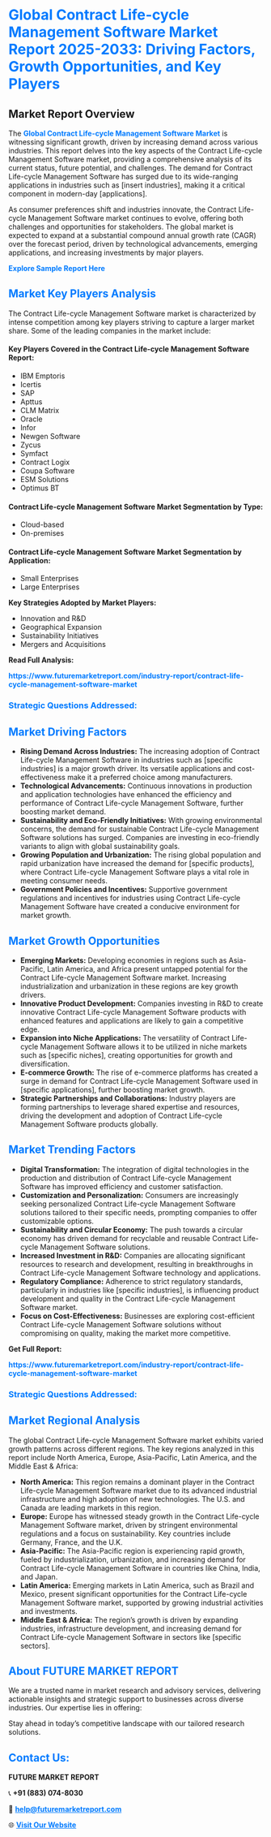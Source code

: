 <h1 style="color: #007BFF;">Global Contract Life-cycle Management Software Market Report 2025-2033: Driving Factors, Growth Opportunities, and Key Players</h1>

<section id="overview">
<h2>Market Report Overview</h2>
<p>The <a href="https://www.futuremarketreport.com/industry-report/contract-life-cycle-management-software-market" style="color: #007BFF; text-decoration: none;"><strong>Global Contract Life-cycle Management Software Market</strong></a> is witnessing significant growth, driven by increasing demand across various industries. This report delves into the key aspects of the Contract Life-cycle Management Software market, providing a comprehensive analysis of its current status, future potential, and challenges. The demand for Contract Life-cycle Management Software has surged due to its wide-ranging applications in industries such as [insert industries], making it a critical component in modern-day [applications].</p>
<p>As consumer preferences shift and industries innovate, the Contract Life-cycle Management Software market continues to evolve, offering both challenges and opportunities for stakeholders. The global market is expected to expand at a substantial compound annual growth rate (CAGR) over the forecast period, driven by technological advancements, emerging applications, and increasing investments by major players.</p>
</section>

<section id="overview">
<p><a href="https://www.futuremarketreport.com/request-sample/reportId=51221" style="color: #007BFF; text-decoration: none;"><strong>Explore Sample Report Here</strong></a></p>
</section>

<section id="key-players">
<h2 style="color: #007BFF;">Market Key Players Analysis</h2>
<p>The Contract Life-cycle Management Software market is characterized by intense competition among key players striving to capture a larger market share. Some of the leading companies in the market include:</p>
<h4>Key Players Covered in the Contract Life-cycle Management Software Report:</h4>
<ul><li>IBM Emptoris</li><li>Icertis</li><li>SAP</li><li>Apttus</li><li>CLM Matrix</li><li>Oracle</li><li>Infor</li><li>Newgen Software</li><li>Zycus</li><li>Symfact</li><li>Contract Logix</li><li>Coupa Software</li><li>ESM Solutions</li><li>Optimus BT</li></ul>
<h4>Contract Life-cycle Management Software Market Segmentation by Type:</h4>
<ul><li>Cloud-based</li><li>On-premises</li></ul>

<h4>Contract Life-cycle Management Software Market Segmentation by Application:</h4>
<ul><li>Small Enterprises</li><li>Large Enterprises</li></ul>
<p><strong>Key Strategies Adopted by Market Players:</strong></p>
<ul>
<li>Innovation and R&D</li>
<li>Geographical Expansion</li>
<li>Sustainability Initiatives</li>
<li>Mergers and Acquisitions</li>
</ul>
</section>

<section>
<p><strong>Read Full Analysis: </strong></p><a href="https://www.futuremarketreport.com/industry-report/contract-life-cycle-management-software-market" style="color: #007BFF; text-decoration: none;"><strong>https://www.futuremarketreport.com/industry-report/contract-life-cycle-management-software-market</strong></a>
<h3 style="color: #007BFF;">Strategic Questions Addressed:</h3>
</section>

<section id="driving-factors">
<h2 style="color: #007BFF;">Market Driving Factors</h2>
<ul>
<li><strong>Rising Demand Across Industries:</strong> The increasing adoption of Contract Life-cycle Management Software in industries such as [specific industries] is a major growth driver. Its versatile applications and cost-effectiveness make it a preferred choice among manufacturers.</li>
<li><strong>Technological Advancements:</strong> Continuous innovations in production and application technologies have enhanced the efficiency and performance of Contract Life-cycle Management Software, further boosting market demand.</li>
<li><strong>Sustainability and Eco-Friendly Initiatives:</strong> With growing environmental concerns, the demand for sustainable Contract Life-cycle Management Software solutions has surged. Companies are investing in eco-friendly variants to align with global sustainability goals.</li>
<li><strong>Growing Population and Urbanization:</strong> The rising global population and rapid urbanization have increased the demand for [specific products], where Contract Life-cycle Management Software plays a vital role in meeting consumer needs.</li>
<li><strong>Government Policies and Incentives:</strong> Supportive government regulations and incentives for industries using Contract Life-cycle Management Software have created a conducive environment for market growth.</li>
</ul>
</section>

<section id="growth-opportunities">
<h2 style="color: #007BFF;">Market Growth Opportunities</h2>
<ul>
<li><strong>Emerging Markets:</strong> Developing economies in regions such as Asia-Pacific, Latin America, and Africa present untapped potential for the Contract Life-cycle Management Software market. Increasing industrialization and urbanization in these regions are key growth drivers.</li>
<li><strong>Innovative Product Development:</strong> Companies investing in R&D to create innovative Contract Life-cycle Management Software products with enhanced features and applications are likely to gain a competitive edge.</li>
<li><strong>Expansion into Niche Applications:</strong> The versatility of Contract Life-cycle Management Software allows it to be utilized in niche markets such as [specific niches], creating opportunities for growth and diversification.</li>
<li><strong>E-commerce Growth:</strong> The rise of e-commerce platforms has created a surge in demand for Contract Life-cycle Management Software used in [specific applications], further boosting market growth.</li>
<li><strong>Strategic Partnerships and Collaborations:</strong> Industry players are forming partnerships to leverage shared expertise and resources, driving the development and adoption of Contract Life-cycle Management Software products globally.</li>
</ul>
</section>

<section id="trending-factors">
<h2 style="color: #007BFF;">Market Trending Factors</h2>
<ul>
<li><strong>Digital Transformation:</strong> The integration of digital technologies in the production and distribution of Contract Life-cycle Management Software has improved efficiency and customer satisfaction.</li>
<li><strong>Customization and Personalization:</strong> Consumers are increasingly seeking personalized Contract Life-cycle Management Software solutions tailored to their specific needs, prompting companies to offer customizable options.</li>
<li><strong>Sustainability and Circular Economy:</strong> The push towards a circular economy has driven demand for recyclable and reusable Contract Life-cycle Management Software solutions.</li>
<li><strong>Increased Investment in R&D:</strong> Companies are allocating significant resources to research and development, resulting in breakthroughs in Contract Life-cycle Management Software technology and applications.</li>
<li><strong>Regulatory Compliance:</strong> Adherence to strict regulatory standards, particularly in industries like [specific industries], is influencing product development and quality in the Contract Life-cycle Management Software market.</li>
<li><strong>Focus on Cost-Effectiveness:</strong> Businesses are exploring cost-efficient Contract Life-cycle Management Software solutions without compromising on quality, making the market more competitive.</li>
</ul>
</section>

<section>
<p><strong>Get Full Report: </strong></p><a href="https://www.futuremarketreport.com/industry-report/contract-life-cycle-management-software-market" style="color: #007BFF; text-decoration: none;"><strong>https://www.futuremarketreport.com/industry-report/contract-life-cycle-management-software-market</strong></a>
<h3 style="color: #007BFF;">Strategic Questions Addressed:</h3>
</section>


<section id="regional-analysis">
<h2 style="color: #007BFF;">Market Regional Analysis</h2>
<p>The global Contract Life-cycle Management Software market exhibits varied growth patterns across different regions. The key regions analyzed in this report include North America, Europe, Asia-Pacific, Latin America, and the Middle East & Africa:</p>
<ul>
<li><strong>North America:</strong> This region remains a dominant player in the Contract Life-cycle Management Software market due to its advanced industrial infrastructure and high adoption of new technologies. The U.S. and Canada are leading markets in this region.</li>
<li><strong>Europe:</strong> Europe has witnessed steady growth in the Contract Life-cycle Management Software market, driven by stringent environmental regulations and a focus on sustainability. Key countries include Germany, France, and the U.K.</li>
<li><strong>Asia-Pacific:</strong> The Asia-Pacific region is experiencing rapid growth, fueled by industrialization, urbanization, and increasing demand for Contract Life-cycle Management Software in countries like China, India, and Japan.</li>
<li><strong>Latin America:</strong> Emerging markets in Latin America, such as Brazil and Mexico, present significant opportunities for the Contract Life-cycle Management Software market, supported by growing industrial activities and investments.</li>
<li><strong>Middle East & Africa:</strong> The region’s growth is driven by expanding industries, infrastructure development, and increasing demand for Contract Life-cycle Management Software in sectors like [specific sectors].</li>
</ul>
</section>

<footer>
<h2 style="color: #007BFF;">About FUTURE MARKET REPORT</h2>
<p>We are a trusted name in market research and advisory services, delivering actionable insights and strategic support to businesses across diverse industries. Our expertise lies in offering:</p>

<p>Stay ahead in today’s competitive landscape with our tailored research solutions.</p>

<h2 style="color: #007BFF;">Contact Us:</h2>
<p><strong>FUTURE MARKET REPORT</strong></p>
<p>📞 <strong>+91 (883) 074-8030</strong></p>
<p>📧 <strong><a href="mailto:help@futuremarketreport.com" style="color: #007BFF;">help@futuremarketreport.com</a></strong></p>
<p>🌐 <strong><a href="https://www.futuremarketreport.com/" style="color: #007BFF;">Visit Our Website</a></strong></p>
</footer>